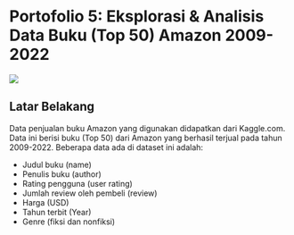 # Portofolio 5: Eksplorasi & Analisis Data Buku (Top 50) Amazon 2009-2022
![](https://encrypted-tbn0.gstatic.com/images?q=tbn:ANd9GcRkcMS1s3MFncYKFlkxZou38mfk0xxJucNqpq8hjhTwSK8dYumfgdjwZMIFAgJgIEXCAoA&usqp=CAU)
## Latar Belakang
Data penjualan buku Amazon yang digunakan didapatkan dari Kaggle.com. Data ini berisi buku (Top 50) dari Amazon yang berhasil terjual pada tahun 2009-2022. Beberapa data ada di dataset ini adalah:
- Judul buku (name)
- Penulis buku (author)
- Rating pengguna (user rating)
- Jumlah review oleh pembeli (review)
- Harga (USD)
- Tahun terbit (Year)
- Genre (fiksi dan nonfiksi)
